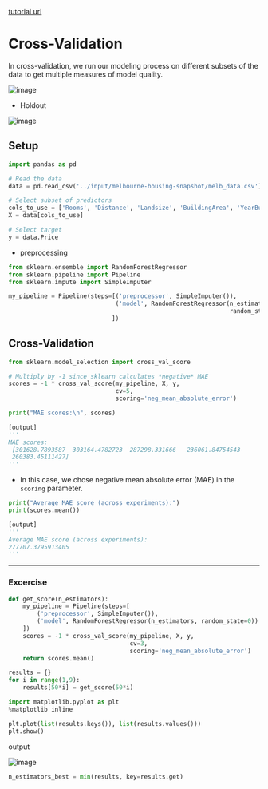 [tutorial url](https://www.kaggle.com/alexisbcook/cross-validation)

# Cross-Validation

In cross-validation, we run our modeling process on different subsets of the data to get multiple measures of model quality.

![image](https://user-images.githubusercontent.com/74973306/104670342-fff7d700-571e-11eb-8e1b-fe4291d85290.png)

* Holdout  

![image](https://user-images.githubusercontent.com/74973306/104670471-3b92a100-571f-11eb-892f-a34ac2c8ca9e.png)

## Setup

```python
import pandas as pd

# Read the data
data = pd.read_csv('../input/melbourne-housing-snapshot/melb_data.csv')

# Select subset of predictors
cols_to_use = ['Rooms', 'Distance', 'Landsize', 'BuildingArea', 'YearBuilt']
X = data[cols_to_use]

# Select target
y = data.Price
```
- preprocessing
```python
from sklearn.ensemble import RandomForestRegressor
from sklearn.pipeline import Pipeline
from sklearn.impute import SimpleImputer

my_pipeline = Pipeline(steps=[('preprocessor', SimpleImputer()),
                              ('model', RandomForestRegressor(n_estimators=50,
                                                              random_state=0))
                             ])
```

## Cross-Validation

```python
from sklearn.model_selection import cross_val_score

# Multiply by -1 since sklearn calculates *negative* MAE
scores = -1 * cross_val_score(my_pipeline, X, y,
                              cv=5,
                              scoring='neg_mean_absolute_error')

print("MAE scores:\n", scores)
```
```python
[output]
'''
MAE scores:
 [301628.7893587  303164.4782723  287298.331666   236061.84754543
 260383.45111427]
'''
```
- In this case, we chose negative mean absolute error (MAE) in the ```scoring``` parameter.


```python
print("Average MAE score (across experiments):")
print(scores.mean())
```

```python
[output]
'''
Average MAE score (across experiments):
277707.3795913405
'''
```
---
### Excercise

```python
def get_score(n_estimators):
    my_pipeline = Pipeline(steps=[
        ('preprocessor', SimpleImputer()),
        ('model', RandomForestRegressor(n_estimators, random_state=0))
    ])
    scores = -1 * cross_val_score(my_pipeline, X, y,
                                  cv=3,
                                  scoring='neg_mean_absolute_error')
    return scores.mean()
```

```python
results = {}
for i in range(1,9):
    results[50*i] = get_score(50*i)
```

```python
import matplotlib.pyplot as plt
%matplotlib inline

plt.plot(list(results.keys()), list(results.values()))
plt.show()
```

output

![image](https://user-images.githubusercontent.com/74973306/104671401-14d56a00-5721-11eb-8cbd-f14694db79c5.png)

```python
n_estimators_best = min(results, key=results.get)
```
